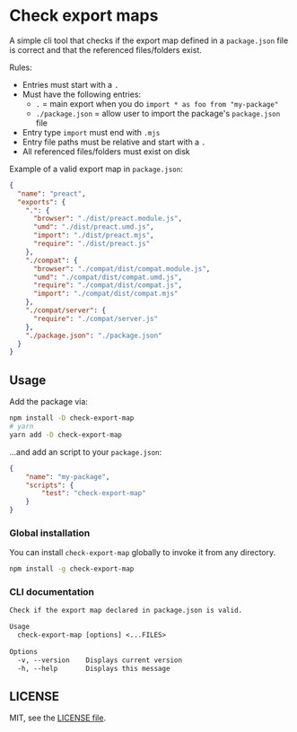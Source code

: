 # Check export maps

A simple cli tool that checks if the export map defined in a `package.json` file is correct and that the referenced files/folders exist.

Rules:

- Entries must start with a `.`
- Must have the following entries:
  - `.` = main export when you do `import * as foo from "my-package"`
  - `./package.json` = allow user to import the package's `package.json` file
- Entry type `import` must end with `.mjs`
- Entry file paths must be relative and start with a `.`
- All referenced files/folders must exist on disk

Example of a valid export map in `package.json`:

```json
{
  "name": "preact",
  "exports": {
    ".": {
      "browser": "./dist/preact.module.js",
      "umd": "./dist/preact.umd.js",
      "import": "./dist/preact.mjs",
      "require": "./dist/preact.js"
    },
    "./compat": {
      "browser": "./compat/dist/compat.module.js",
      "umd": "./compat/dist/compat.umd.js",
      "require": "./compat/dist/compat.js",
      "import": "./compat/dist/compat.mjs"
    },
    "./compat/server": {
      "require": "./compat/server.js"
    },
    "./package.json": "./package.json"
  }
}
```

## Usage

Add the package via:

```bash
npm install -D check-export-map
# yarn
yarn add -D check-export-map
```

...and add an script to your `package.json`:

```json
{
	"name": "my-package",
	"scripts": {
		"test": "check-export-map"
	}
}
```

### Global installation

You can install `check-export-map` globally to invoke it from any directory.

```bash
npm install -g check-export-map
```

### CLI documentation

```txt
Check if the export map declared in package.json is valid.

Usage
  check-export-map [options] <...FILES>
	
Options
  -v, --version    Displays current version
  -h, --help       Displays this message
```

## LICENSE

MIT, see the [LICENSE file](./LICENSE).

